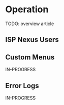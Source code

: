 # Operation

<warning>TODO: overview article</warning>

## ISP Nexus Users

<!-- Refers to configuration.md for content -->
<include from="Configuration.md" element-id="user-article"></include>

<include from="Configuration.md" element-id="user-manage"></include>

<include from="Configuration.md" element-id="user-reset"></include>

## Custom Menus

<warning>IN-PROGRESS</warning>

## Error Logs

<warning>IN-PROGRESS</warning>